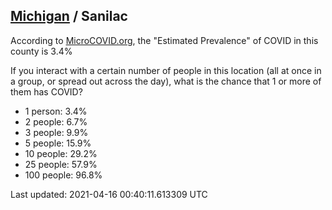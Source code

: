 
## [Michigan](/united-states/michigan) / Sanilac

According to [MicroCOVID.org](http://microcovid.org),
the "Estimated Prevalence" of COVID in this county is 3.4%

If you interact with a certain number of people in this location
(all at once in a group, or spread out across the day), what is the chance that
1 or more of them has COVID?

- 1 person: 3.4%
- 2 people: 6.7%
- 3 people: 9.9%
- 5 people: 15.9%
- 10 people: 29.2%
- 25 people: 57.9%
- 100 people: 96.8%

Last updated: 2021-04-16 00:40:11.613309 UTC
